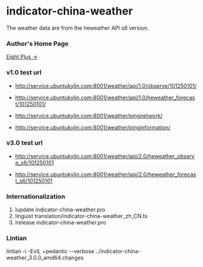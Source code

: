 # indicator-china-weather

The weather data are from the heweather API s6 version.


### Author's Home Page
 
[Eight Plus &rarr;](https://eightplus.github.io/)



### v1.0 test url

+ http://service.ubuntukylin.com:8001/weather/api/1.0/observe/101250101/

+ http://service.ubuntukylin.com:8001/weather/api/1.0/heweather_forecast/101250101/

+ http://service.ubuntukylin.com:8001/weather/pingnetwork/

+ http://service.ubuntukylin.com:8001/weather/pinginformation/


### v3.0 test url

+ http://service.ubuntukylin.com:8001/weather/api/2.0/heweather_observe_s6/101250101

+ http://service.ubuntukylin.com:8001/weather/api/2.0/heweather_forecast_s6/101250101


### Internationalization

1. lupdate indicator-china-weather.pro
2. linguist translation/indicator-china-weather_zh_CN.ts
3. lrelease indicator-china-weather.pro


### Lintian

lintian -i -EvIL +pedantic --verbose ../indicator-china-weather_3.0.0_amd64.changes
